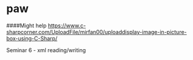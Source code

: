 # paw

####Might help
https://www.c-sharpcorner.com/UploadFile/mirfan00/uploaddisplay-image-in-picture-box-using-C-Sharp/


Seminar 6 - xml reading/writing
